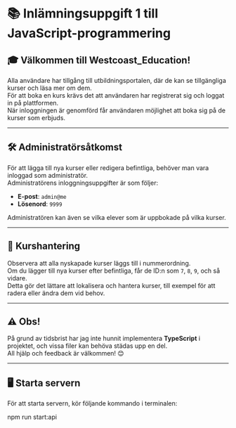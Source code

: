 # 📚 Inlämningsuppgift 1 till JavaScript-programmering

## 🎓 Välkommen till **Westcoast_Education**!

Alla användare har tillgång till utbildningsportalen, där de kan se tillgängliga kurser och läsa mer om dem.  
För att boka en kurs krävs det att användaren har registrerat sig och loggat in på plattformen.  
När inloggningen är genomförd får användaren möjlighet att boka sig på de kurser som erbjuds.

---

## 🛠️ Administratörsåtkomst

För att lägga till nya kurser eller redigera befintliga, behöver man vara inloggad som administratör.  
Administratörens inloggningsuppgifter är som följer:

- **E-post**: `admin@me`
- **Lösenord**: `9999`

Administratören kan även se vilka elever som är uppbokade på vilka kurser.

---

## 🚀 Kurshantering

Observera att alla nyskapade kurser läggs till i nummerordning.  
Om du lägger till nya kurser efter befintliga, får de ID:n som `7`, `8`, `9`, och så vidare.  
Detta gör det lättare att lokalisera och hantera kurser, till exempel för att radera eller ändra dem vid behov.

---

## ⚠️ Obs!

På grund av tidsbrist har jag inte hunnit implementera **TypeScript** i projektet, och vissa filer kan behöva städas upp en del.  
All hjälp och feedback är välkommen! 😊

---

## 🖥️ Starta servern

För att starta servern, kör följande kommando i terminalen:

npm run start:api
